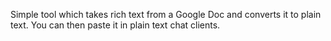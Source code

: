 Simple tool which takes rich text from a Google Doc and converts it to plain text. You can then paste it in plain text chat clients.
